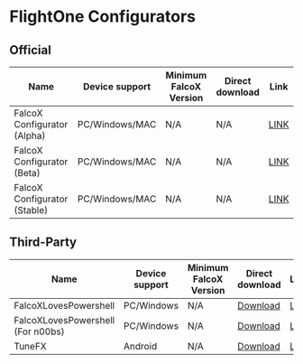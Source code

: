 # FlightOne Configurators

## Official

Name | Device support | Minimum FalcoX Version | Direct download | Link
----- | ----- | ----- | ----- | -----
FalcoX Configurator (Alpha) | PC/Windows/MAC | N/A | N/A | [LINK](https://flightone.com/download.php?version=alpha)
FalcoX Configurator (Beta) | PC/Windows/MAC | N/A | N/A | [LINK](https://flightone.com/download.php?version=beta)  
FalcoX Configurator (Stable) | PC/Windows/MAC | N/A | N/A | [LINK](https://flightone.com/download.php?version=stable) 



## Third-Party

Name | Device support | Minimum FalcoX Version | Direct download | Link
----- | ----- | ----- | ----- | -----
FalcoXLovesPowershell | PC/Windows | N/A | [Download](https://github.com/tedelm/PowershellFalcox/raw/master/FalcoXLovesPowershell.zip) | [Link](https://github.com/tedelm/PowershellFalcox)
FalcoXLovesPowershell (For n00bs) | PC/Windows | N/A | [Download](https://github.com/tedelm/PowershellFalcox/raw/master/FalcoXLovesPowerShell_for_n00bs/FalcoXLovesPowershell_for_n00bs.zip) | [Link](https://github.com/tedelm/PowershellFalcox)
TuneFX | Android | N/A | [Download](https://github.com/fl1wiki-mrteel/FlightOneWiki/blob/main/Configurator/Third-Party/TuneFX/tunefx0.5.apk) | [Link](https://drive.google.com/file/d/1oPmiqV07zP7Ta8HrJHXyRsY8lbA83ZIj)

